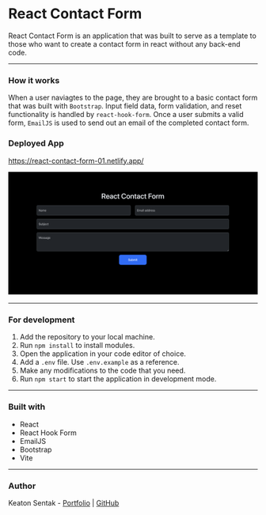 # React Contact Form

React Contact Form is an application that was built to serve as a template to those who want to create a contact form in react without any back-end code.

---

### How it works

When a user naviagtes to the page, they are brought to a basic contact form that was built with `Bootstrap`. Input field data, form validation, and reset functionality is handled by `react-hook-form`. Once a user submits a valid form, `EmailJS` is used to send out an email of the completed contact form.

### Deployed App

https://react-contact-form-01.netlify.app/

![App Screenshot](./public/contact-form.png)

---

### For development

1. Add the repository to your local machine.
2. Run `npm install` to install modules.
3. Open the application in your code editor of choice.
4. Add a `.env` file. Use `.env.example` as a reference.
5. Make any modifications to the code that you need.
6. Run `npm start` to start the application in development mode.

---

### Built with

- React
- React Hook Form
- EmailJS
- Bootstrap
- Vite

---

### Author

Keaton Sentak - [Portfolio](https://keatonsentak.dev) | [GitHub](https://github.com/ksentak)
